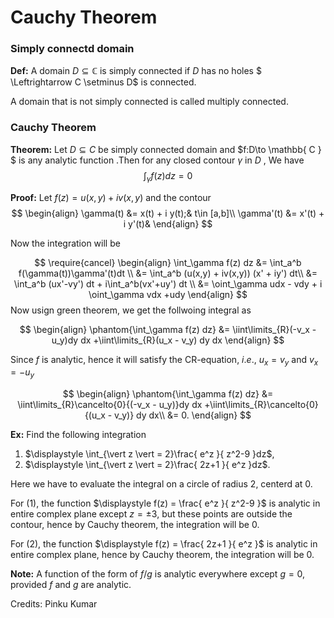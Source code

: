 # Cauchy Theorem

### Simply connectd domain

**Def:** A domain $D\subseteq \mathbb{ C }$ is simply connected if $D$ has no holes $ \Leftrightarrow C \setminus D$ is connected.

A domain that is not simply connected  is called  multiply connected.

### Cauchy Theorem
**Theorem:**  Let $D \subseteq C$ be  simply connected domain and $f:D\to  \mathbb{ C } $  is any analytic  function .Then for any closed  contour $\gamma$ in $D$ , We have
$$\int_\gamma f(z) dz=0$$

**Proof:** Let  $f(z)= u(x,y) + iv(x,y)$ and the contour
$$
\begin{align}
\gamma(t) &= x(t) + i y(t);& t\in [a,b]\\
\gamma'(t) &= x'(t) + i y'(t)&
\end{align}
$$

Now the integration will be

$$
\require{cancel}
\begin{align}
\int_\gamma f(z) dz &= \int_a^b f(\gamma(t))\gamma'(t)dt \\
                    &= \int_a^b (u(x,y) + iv(x,y)) (x' + iy') dt\\
                    &= \int_a^b (ux'-vy') dt + i\int_a^b(vx'+uy') dt \\
                    &= \oint_\gamma udx - vdy  + i \oint_\gamma vdx  +udy
\end{align}
$$
Now usign green theorem, we get the follwoing integral as

$$
\begin{align}
\phantom{\int_\gamma f(z) dz} &=  \iint\limits_{R}(-v_x - u_y)dy dx  +\iint\limits_{R}(u_x - v_y) dy dx
\end{align}
$$

Since $f$ is analytic, hence it will satisfy the CR-equation, $i.e.,$ $u_x=v_y$ and $v_x=-u_y$

$$
\begin{align}
\phantom{\int_\gamma f(z) dz} &= \iint\limits_{R}\cancelto{0}{(-v_x - u_y)}dy dx  +\iint\limits_{R}\cancelto{0}{(u_x - v_y)} dy dx\\
                    &= 0.
\end{align}
$$

**Ex:** Find the following integration

   1. $\displaystyle \int_{\vert z \vert = 2}\frac{ e^z }{ z^2-9 }dz$,
   2. $\displaystyle \int_{\vert z \vert = 2}\frac{ 2z+1 }{ e^z }dz$.

Here we have to evaluate the integral on a circle of radius $2$, centerd at $0$.

For (1), the function $\displaystyle f(z) = \frac{ e^z }{ z^2-9 }$ is analytic in entire complex plane except $z=\pm 3$, but these points are outside the contour, hence by Cauchy theorem, the integration will be $0$.

For (2), the function $\displaystyle f(z) = \frac{ 2z+1 }{ e^z }$ is analytic in entire complex plane, hence by Cauchy theorem, the integration will be $0$.

**Note:** A function of the form of $f/g$ is analytic everywhere except $g=0$, provided $f$ and $g$ are analytic.

Credits: Pinku Kumar

